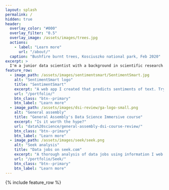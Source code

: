 ```yaml
---
layout: splash
permalink: /
hidden: true
header:
  overlay_color: "#000"
  overlay_filter: "0.5"
  overlay_image: /assets/images/trees.jpg
  actions:
    - label: "Learn more"
      url: "/about/"
  caption: "Bushfire burnt trees, Kosciuszko national park, Feb 2020"
excerpt: >
  I'm a junior data scientist with a background in scientific research. This website is where I display my projects, thoughts and ideas.
feature_row:
  - image_path: /assets/images/sentimentsmart/SentimentSmart.jpg
    alt: "SentimentSmart logo"
    title: "SentimentSmart"
    excerpt: "A web app I created that predicts sentiments of text. Try it here!"
    url: "/portfolio/"
    btn_class: "btn--primary"
    btn_label: "Learn more"
  - image_path: /assets/images/dsi-review/ga-logo-small.png
    alt: "General assembly"
    title: "General Assembly's Data Science Immersive course"
    excerpt: "Is it worth the hype?"
    url: "data%20science/general-assembly-dsi-course-review/"
    btn_class: "btn--primary"
    btn_label: "Learn more"
  - image_path: /assets/images/seek/seek.png
    alt: "Seek analysis"
    title: "Data jobs on seek.com"
    excerpt: "A thorough analysis of data jobs using information I web scraped from Seek.com"
    url: "/portfolio/Seek/"
    btn_class: "btn--primary"
    btn_label: "Learn more"      
---
```


{% include feature_row %}
